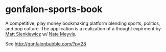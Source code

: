 # gonfalon-sports-book

A competitive, play money bookmaking platform blending sports, politics, and pop culture. The application is a realization of a thought expirment by [Matt Sienkiewicz](https://twitter.com/mediastudied) w/ [Nate Meyvis](https://twitter.com/NateMeyvis). 

See http://gonfalonbubble.com/?p=28
